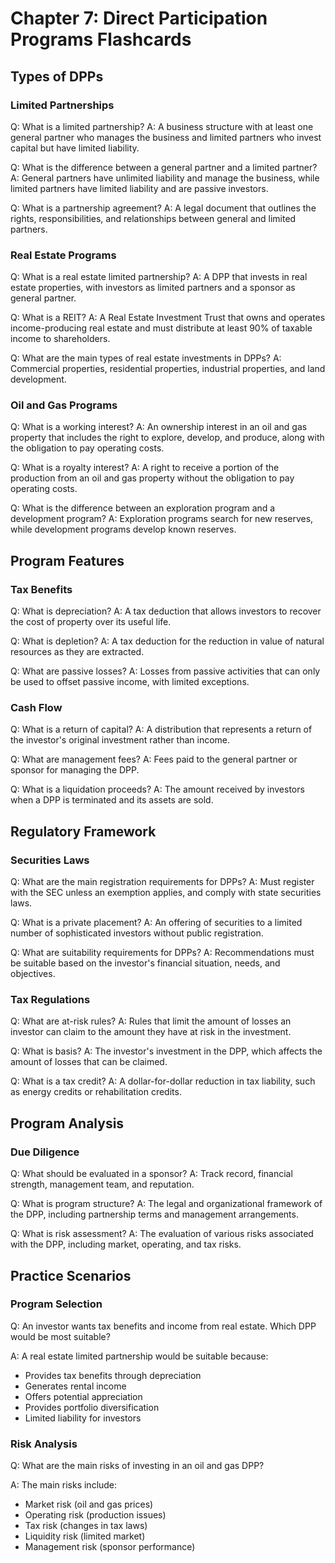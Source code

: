 # Chapter 7: Direct Participation Programs Flashcards

## Types of DPPs

### Limited Partnerships
Q: What is a limited partnership?
A: A business structure with at least one general partner who manages the business and limited partners who invest capital but have limited liability.

Q: What is the difference between a general partner and a limited partner?
A: General partners have unlimited liability and manage the business, while limited partners have limited liability and are passive investors.

Q: What is a partnership agreement?
A: A legal document that outlines the rights, responsibilities, and relationships between general and limited partners.

### Real Estate Programs
Q: What is a real estate limited partnership?
A: A DPP that invests in real estate properties, with investors as limited partners and a sponsor as general partner.

Q: What is a REIT?
A: A Real Estate Investment Trust that owns and operates income-producing real estate and must distribute at least 90% of taxable income to shareholders.

Q: What are the main types of real estate investments in DPPs?
A: Commercial properties, residential properties, industrial properties, and land development.

### Oil and Gas Programs
Q: What is a working interest?
A: An ownership interest in an oil and gas property that includes the right to explore, develop, and produce, along with the obligation to pay operating costs.

Q: What is a royalty interest?
A: A right to receive a portion of the production from an oil and gas property without the obligation to pay operating costs.

Q: What is the difference between an exploration program and a development program?
A: Exploration programs search for new reserves, while development programs develop known reserves.

## Program Features

### Tax Benefits
Q: What is depreciation?
A: A tax deduction that allows investors to recover the cost of property over its useful life.

Q: What is depletion?
A: A tax deduction for the reduction in value of natural resources as they are extracted.

Q: What are passive losses?
A: Losses from passive activities that can only be used to offset passive income, with limited exceptions.

### Cash Flow
Q: What is a return of capital?
A: A distribution that represents a return of the investor's original investment rather than income.

Q: What are management fees?
A: Fees paid to the general partner or sponsor for managing the DPP.

Q: What is a liquidation proceeds?
A: The amount received by investors when a DPP is terminated and its assets are sold.

## Regulatory Framework

### Securities Laws
Q: What are the main registration requirements for DPPs?
A: Must register with the SEC unless an exemption applies, and comply with state securities laws.

Q: What is a private placement?
A: An offering of securities to a limited number of sophisticated investors without public registration.

Q: What are suitability requirements for DPPs?
A: Recommendations must be suitable based on the investor's financial situation, needs, and objectives.

### Tax Regulations
Q: What are at-risk rules?
A: Rules that limit the amount of losses an investor can claim to the amount they have at risk in the investment.

Q: What is basis?
A: The investor's investment in the DPP, which affects the amount of losses that can be claimed.

Q: What is a tax credit?
A: A dollar-for-dollar reduction in tax liability, such as energy credits or rehabilitation credits.

## Program Analysis

### Due Diligence
Q: What should be evaluated in a sponsor?
A: Track record, financial strength, management team, and reputation.

Q: What is program structure?
A: The legal and organizational framework of the DPP, including partnership terms and management arrangements.

Q: What is risk assessment?
A: The evaluation of various risks associated with the DPP, including market, operating, and tax risks.

## Practice Scenarios

### Program Selection
Q: An investor wants tax benefits and income from real estate. Which DPP would be most suitable?

A: A real estate limited partnership would be suitable because:
- Provides tax benefits through depreciation
- Generates rental income
- Offers potential appreciation
- Provides portfolio diversification
- Limited liability for investors

### Risk Analysis
Q: What are the main risks of investing in an oil and gas DPP?

A: The main risks include:
- Market risk (oil and gas prices)
- Operating risk (production issues)
- Tax risk (changes in tax laws)
- Liquidity risk (limited market)
- Management risk (sponsor performance) 